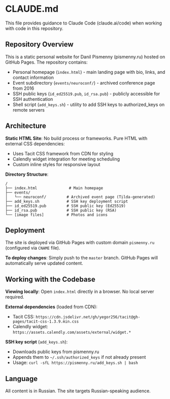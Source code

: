 # CLAUDE.md

This file provides guidance to Claude Code (claude.ai/code) when working with code in this repository.

## Repository Overview

This is a static personal website for Danil Pismenny (pismenny.ru) hosted on GitHub Pages. The repository contains:

- Personal homepage (`index.html`) - main landing page with bio, links, and contact information
- Event subdirectory (`events/neuroconf/`) - archived conference page from 2016
- SSH public keys (`id_ed25519.pub`, `id_rsa.pub`) - publicly accessible for SSH authentication
- Shell script (`add_keys.sh`) - utility to add SSH keys to authorized_keys on remote servers

## Architecture

**Static HTML Site**: No build process or frameworks. Pure HTML with external CSS dependencies:
- Uses Tacit CSS framework from CDN for styling
- Calendly widget integration for meeting scheduling
- Custom inline styles for responsive layout

**Directory Structure**:
```
/
├── index.html              # Main homepage
├── events/
│   └── neuroconf/         # Archived event page (Tilda-generated)
├── add_keys.sh            # SSH key deployment script
├── id_ed25519.pub         # SSH public key (Ed25519)
├── id_rsa.pub             # SSH public key (RSA)
└── [image files]          # Photos and icons
```

## Deployment

The site is deployed via GitHub Pages with custom domain `pismenny.ru` (configured via `CNAME` file).

**To deploy changes**: Simply push to the `master` branch. GitHub Pages will automatically serve updated content.

## Working with the Codebase

**Viewing locally**: Open `index.html` directly in a browser. No local server required.

**External dependencies** (loaded from CDN):
- Tacit CSS: `https://cdn.jsdelivr.net/gh/yegor256/tacit@gh-pages/tacit-css-1.3.9.min.css`
- Calendly widget: `https://assets.calendly.com/assets/external/widget.*`

**SSH key script** (`add_keys.sh`):
- Downloads public keys from pismenny.ru
- Appends them to `~/.ssh/authorized_keys` if not already present
- Usage: `curl -sfL https://pismenny.ru/add_keys.sh | bash`

## Language

All content is in Russian. The site targets Russian-speaking audience.
